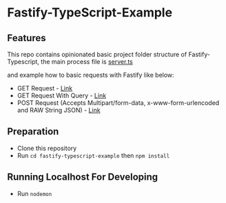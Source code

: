 # Fastify-TypeScript-Example

## Features

This repo contains opinionated basic project folder structure of Fastify-Typescript, the main process file is [server.ts](./sources/server.ts)

and example how to basic requests with Fastify like below:

- GET Request - [Link](./sources/request-handlers/root.ts)
- GET Request With Query - [Link](./sources/request-handlers/greet-me.ts)
- POST Request (Accepts Multipart/form-data, x-www-form-urlencoded and RAW String JSON) - [Link](./sources/request-handlers/submit-my-message.ts)

## Preparation

- Clone this repository
- Run ```cd fastify-typescript-example``` then ```npm install```

## Running Localhost For Developing

- Run ```nodemon```